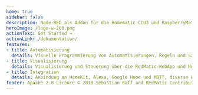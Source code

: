 ```yaml
---
home: true
sidebar: false
description: Node-RED als Addon für die Homematic CCU3 und RaspberryMatic
heroImage: /logo-w-200.png
actionText: Get Started →
actionLink: /dokumentation/
features:
- title: Automatisierung
  details: Visuelle Programmierung von Automatisierungen, Regeln und Szenen. Ergänzung oder Alternative für CCU-Programme und -Scripte
- title: Visualisierung
  details: Visualisierung und Steuerung über die RedMatic-WebApp und Node-RED Dashboard
- title: Integration
  details: Anbindung an HomeKit, Alexa, Google Home und MQTT, diverse Webservices wie beispielsweise Wetterdienste, Datenbanken wie z.B. InfluxDB, SQLite oder MySQL und weitere Systeme wie KNX, Xiaomi Aqara, Loxone, Smart TVs, AV Receiver, Hue, ArtNET/DMX u.v.m
footer: Apache 2.0 Licence © 2018 Sebastian Raff and RedMatic Contributors
---
```

